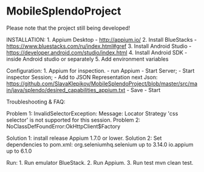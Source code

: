 
# MobileSplendoProject

Please note that the project still being developed!

INSTALLATION:
    1. Appium Desktop - http://appium.io/
    2. Install BlueStacks - https://www.bluestacks.com/ru/index.html#gref
    3. Install Android Studio - https://developer.android.com/studio/index.html
    4. Install Android SDK - inside Android studio or separately
    5. Add environment variables

Configuration:
    1. Appium for inspection.
    - run Appium
    - Start Server;
    - Start inspector Session;
    - Add to JSON Representation next Json:
    https://github.com/SlavaKlepikov/MobileSplendoProject/blob/master/src/main/java/splendo/desired_capabilities_appium.txt
    - Save
    - Start

Troubleshooting & FAQ:

Problem 1: InvalidSelectorException: Message: Locator Strategy 'css selector' is not supported for this session.
Problem 2: NoClassDefFoundError:OkHttpClient$Factory

Solution 1: install release Appium 1.7.0 or lower.
Solution 2: Set dependencies to pom.xml:
    org.seleniumhq.selenium up to 3.14.0
    io.appium up to 6.1.0

Run:
    1. Run emulator BlueStack.
    2. Run Appium.
    3. Run test mvn clean test.
